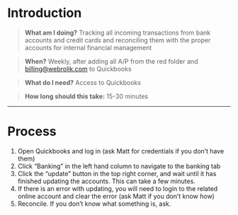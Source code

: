 <!-- TITLE: Reconcile Deposits And Expenses -->
<!-- SUBTITLE: The process for reconciling all of out transactions in Quickbooks -->

# Introduction

> **What am I doing?**
Tracking all incoming transactions from bank accounts and credit cards and reconciling them with the proper accounts for internal financial management

> **When?**
Weekly, after adding all A/P from the red folder and billing@webrolik.com to Quickbooks

> **What do I need?**
Access to Quickbooks

> **How long should this take:**
15-30 minutes

-----
# Process
1. Open Quickbooks and log in (ask Matt for credentials if you don’t have them)
1. Click “Banking” in the left hand column to navigate to the banking tab
1. Click the “update” button in the top right corner, and wait until it has finished updating the accounts. This can take a few minutes.
1. If there is an error with updating, you will need to login to the related online account and clear the error (ask Matt if you don’t know how)
1. Reconcile. If you don’t know what something is, ask.


